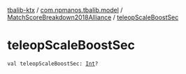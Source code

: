 [tbalib-ktx](../../index.md) / [com.npmanos.tbalib.model](../index.md) / [MatchScoreBreakdown2018Alliance](index.md) / [teleopScaleBoostSec](./teleop-scale-boost-sec.md)

# teleopScaleBoostSec

`val teleopScaleBoostSec: `[`Int`](https://kotlinlang.org/api/latest/jvm/stdlib/kotlin/-int/index.html)`?`